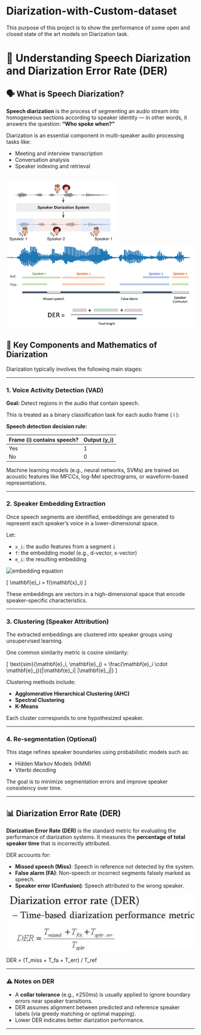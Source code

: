 # Diarization-with-Custom-dataset
This purpose of this project is to show the performance of some open and closed state of the art models on Diarization task.

# 🧠 Understanding Speech Diarization and Diarization Error Rate (DER)

## 🗣️ What is Speech Diarization?

**Speech diarization** is the process of segmenting an audio stream into homogeneous sections according to speaker identity — in other words, it answers the question: **“Who spoke when?”**

Diarization is an essential component in multi-speaker audio processing tasks like:
- Meeting and interview transcription
- Conversation analysis
- Speaker indexing and retrieval

![Alt text](gallery/dia.png)  ![Alt text](gallery/dia1.png)
---

## 📐 Key Components and Mathematics of Diarization

Diarization typically involves the following main stages:

---

### 1. Voice Activity Detection (VAD)

**Goal:** Detect regions in the audio that contain speech.

This is treated as a binary classification task for each audio frame \( i \):

**Speech detection decision rule:**

| Frame \(i\) contains speech? | Output \(y_i\) |
|-----------------------------|----------------|
| Yes                         | 1              |
| No                          | 0              |


Machine learning models (e.g., neural networks, SVMs) are trained on acoustic features like MFCCs, log-Mel spectrograms, or waveform-based representations.

---

### 2. Speaker Embedding Extraction

Once speech segments are identified, embeddings are generated to represent each speaker’s voice in a lower-dimensional space.

Let:
- `x_i`: the audio features from a segment `i`
- `f`: the embedding model (e.g., d-vector, x-vector)
- `e_i`: the resulting embedding

![embedding equation](https://latex.codecogs.com/png.image?\dpi{110}&space;\mathbf{e}_i&space;=&space;f(\mathbf{x}_i))


\[
\mathbf{e}_i = f(\mathbf{x}_i)
\]

These embeddings are vectors in a high-dimensional space that encode speaker-specific characteristics.

---

### 3. Clustering (Speaker Attribution)

The extracted embeddings are clustered into speaker groups using unsupervised learning.

One common similarity metric is cosine similarity:

\[
\text{sim}(\mathbf{e}_i, \mathbf{e}_j) = \frac{\mathbf{e}_i \cdot \mathbf{e}_j}{\|\mathbf{e}_i\| \|\mathbf{e}_j\|}
\]

Clustering methods include:
- **Agglomerative Hierarchical Clustering (AHC)**
- **Spectral Clustering**
- **K-Means**

Each cluster corresponds to one hypothesized speaker.

---

### 4. Re-segmentation (Optional)

This stage refines speaker boundaries using probabilistic models such as:
- Hidden Markov Models (HMM)
- Viterbi decoding

The goal is to minimize segmentation errors and improve speaker consistency over time.

---

## 📊 Diarization Error Rate (DER)

**Diarization Error Rate (DER)** is the standard metric for evaluating the performance of diarization systems. It measures the **percentage of total speaker time** that is incorrectly attributed.

DER accounts for:
- **Missed speech (Miss)**: Speech in reference not detected by the system.
- **False alarm (FA)**: Non-speech or incorrect segments falsely marked as speech.
- **Speaker error (Confusion)**: Speech attributed to the wrong speaker.



![Alt text](gallery/dia-formula.png) 

DER = (T_miss + T_fa + T_err) / T_ref

---

### ⚠️ Notes on DER

- A **collar tolerance** (e.g., ±250ms) is usually applied to ignore boundary errors near speaker transitions.
- DER assumes alignment between predicted and reference speaker labels (via greedy matching or optimal mapping).
- Lower DER indicates better diarization performance.

---
